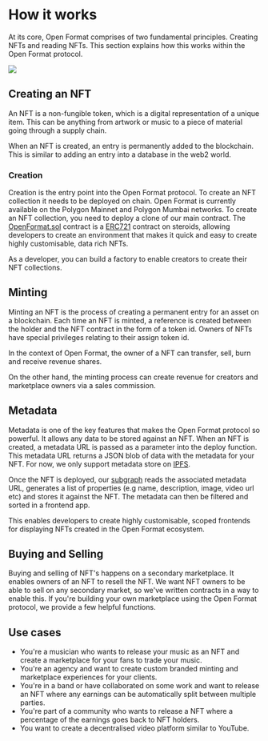 # How it works

At its core, Open Format comprises of two fundamental principles. Creating NFTs and reading NFTs. This section explains how this works within the Open Format protocol.

![](/img/open-format.gif)

## Creating an NFT

An NFT is a non-fungible token, which is a digital representation of a unique item. This can be anything from artwork or music to a piece of material going through a supply chain.

When an NFT is created, an entry is permanently added to the blockchain. This is similar to adding an entry into a database in the web2 world.

### Creation

Creation is the entry point into the Open Format protocol. To create an NFT collection it needs to be deployed on chain. Open Format is currently available on the Polygon Mainnet and Polygon Mumbai networks. To create an NFT collection, you need to deploy a clone of our main contract. The [OpenFormat.sol](https://github.com/simpleweb/open-format-contracts/blob/main/contracts/OpenFormat.sol) contract is a [ERC721](https://docs.openzeppelin.com/contracts/3.x/erc721) contract on steroids, allowing developers to create an environment that makes it quick and easy to create highly customisable, data rich NFTs.

As a developer, you can build a factory to enable creators to create their NFT collections.

## Minting

Minting an NFT is the process of creating a permanent entry for an asset on a blockchain. Each time an NFT is minted, a reference is created between the holder and the NFT contract in the form of a token id. Owners of NFTs have special privileges relating to their assign token id.

In the context of Open Format, the owner of a NFT can transfer, sell, burn and receive revenue shares.

On the other hand, the minting process can create revenue for creators and marketplace owners via a sales commission.

## Metadata

Metadata is one of the key features that makes the Open Format protocol so powerful. It allows any data to be stored against an NFT. When an NFT is created, a metadata URL is passed as a parameter into the deploy function. This metadata URL returns a JSON blob of data with the metadata for your NFT. For now, we only support metadata store on [IPFS](https://ipfs.io/).

Once the NFT is deployed, our [subgraph](https://thegraph.com/hosted-service/subgraph/simpleweb/open-format) reads the associated metadata URL, generates a list of properties (e.g name, description, image, video url etc) and stores it against the NFT. The metadata can then be filtered and sorted in a frontend app.

This enables developers to create highly customisable, scoped frontends for displaying NFTs created in the Open Format ecosystem.

## Buying and Selling

Buying and selling of NFT's happens on a secondary marketplace. It enables owners of an NFT to resell the NFT. We want NFT owners to be able to sell on any secondary market, so we've written contracts in a way to enable this. If you're building your own marketplace using the Open Format protocol, we provide a few helpful functions.



## Use cases

* You're a musician who wants to release your music as an NFT and create a marketplace for your fans to trade your music.
* You're an agency and want to create custom branded minting and marketplace experiences for your clients.
* You're in a band or have collaborated on some work and want to release an NFT where any earnings can be automatically split between multiple parties.
* You're part of a community who wants to release a NFT where a percentage of the earnings goes back to NFT holders.
* You want to create a decentralised video platform similar to YouTube.
